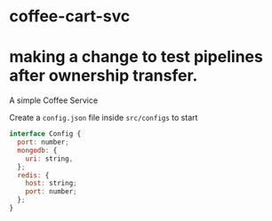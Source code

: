 # coffee-cart-svc
# making a change to test pipelines after ownership transfer.

A simple Coffee Service

Create a `config.json` file inside `src/configs` to start

```js
interface Config {
  port: number;
  mongodb: {
    uri: string,
  };
  redis: {
    host: string;
    port: number;
  };
}
```
